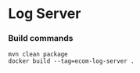 # Log Server

### Build commands

```console
mvn clean package
docker build --tag=ecom-log-server .
```

